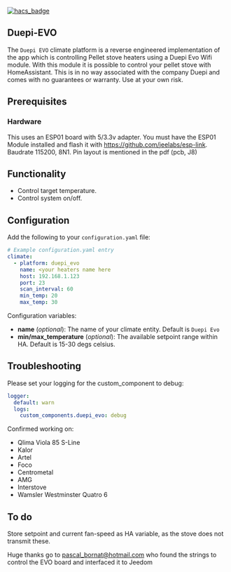 [![hacs_badge](https://img.shields.io/badge/HACS-Default-orange.svg?style=for-the-badge)](https://github.com/custom-components/hacs)

## Duepi-EVO
The `Duepi EVO` climate platform is a reverse engineered implementation of the app which is controlling Pellet stove heaters using a Duepi Evo Wifi module.
With this module it is possible to control your pellet stove with HomeAssistant.
This is in no way associated with the company Duepi and comes with no guarantees or warranty. Use at your own risk.

## Prerequisites
### Hardware
This uses an ESP01 board with 5/3.3v adapter.
You must have the ESP01 Module installed and flash it with https://github.com/jeelabs/esp-link.
Baudrate 115200, 8N1.
Pin layout is mentioned in the pdf (pcb, J8)

## Functionality
- Control target temperature.
- Control system on/off.

## Configuration
Add the following to your `configuration.yaml` file:

```yaml
# Example configuration.yaml entry
climate:
  - platform: duepi_evo
    name: <your heaters name here
    host: 192.168.1.123
    port: 23
    scan_interval: 60
    min_temp: 20
    max_temp: 30
```

Configuration variables:

- **name** (*optional*): The name of your climate entity. Default is `Duepi Evo`
- **min/max_temperature** (*optional*): The available setpoint range within HA. Default is 15-30 degs celsius.
## Troubleshooting
Please set your logging for the custom_component to debug:
```yaml
logger:
  default: warn
  logs:
    custom_components.duepi_evo: debug
```
Confirmed working on:
- Qlima Viola 85 S-Line
- Kalor
- Artel
- Foco
- Centrometal
- AMG
- Interstove
- Wamsler Westminster Quatro 6

## To do
Store setpoint and current fan-speed as HA variable, as the stove does not transmit these.

Huge thanks go to pascal_bornat@hotmail.com
who found the strings to control the EVO board and interfaced it to Jeedom
